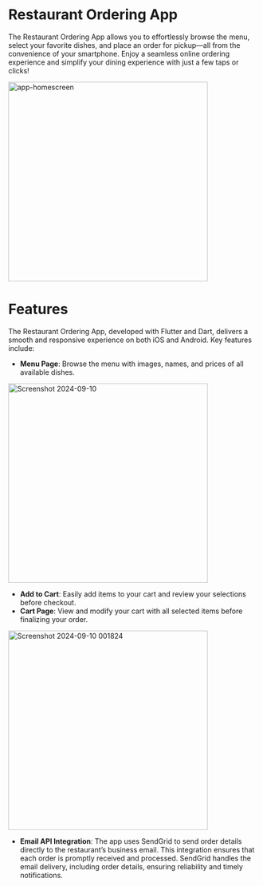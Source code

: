 # Restaurant Ordering App
The Restaurant Ordering App allows you to effortlessly browse the menu, select your favorite dishes, and place an order for pickup—all from the convenience of your smartphone. Enjoy a seamless online ordering experience and simplify your dining experience with just a few taps or clicks!

<img src="https://github.com/user-attachments/assets/b2d44fd7-6743-4f2c-9f18-c00628247d7b" alt="app-homescreen" width="400"/>




# Features
The Restaurant Ordering App, developed with Flutter and Dart, delivers a smooth and responsive experience on both iOS and Android. Key features include:<be>

* **Menu Page**: Browse the menu with images, names, and prices of all available dishes.<be>
<img src="https://github.com/user-attachments/assets/261e478a-7d4f-40d6-a359-9885d66c6340" alt="Screenshot 2024-09-10" width="400"/>




* **Add to Cart**: Easily add items to your cart and review your selections before checkout.<be>
* **Cart Page**: View and modify your cart with all selected items before finalizing your order.<be>
<img src="https://github.com/user-attachments/assets/afc14184-3a9c-407a-877f-eb01155f0fee" alt="Screenshot 2024-09-10 001824" width="400"/>




* **Email API Integration**: The app uses SendGrid to send order details directly to the restaurant’s business email. This integration ensures that each order is promptly received and processed. SendGrid handles the email delivery, <be>including order details, ensuring reliability and timely notifications.

